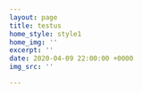 ```yaml
---
layout: page
title: testus
home_style: style1
home_img: ''
excerpt: ''
date: 2020-04-09 22:00:00 +0000
img_src: ''

---
```

